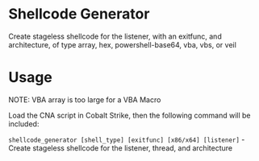 # Shellcode Generator

Create stageless shellcode for the listener, with an exitfunc, and architecture, of type array, hex, powershell-base64, vba, vbs, or veil


# Usage

NOTE: VBA array is too large for a VBA Macro

Load the CNA script in Cobalt Strike, then the following command will be included:

`shellcode_generator [shell_type] [exitfunc] [x86/x64] [listener]` - Create stageless shellcode for the listener, thread, and architecture

